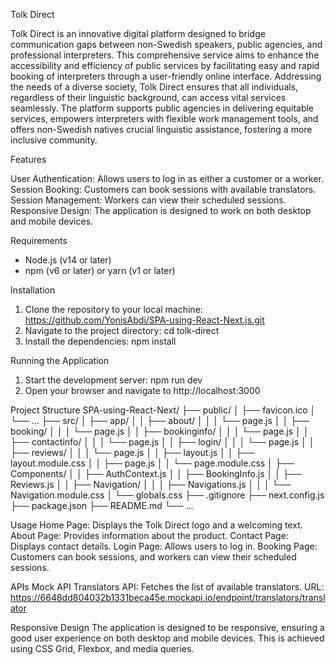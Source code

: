 Tolk Direct

Tolk Direct is an innovative digital platform designed to bridge communication gaps between non-Swedish speakers, public agencies, and professional interpreters. This comprehensive service aims to enhance the accessibility and efficiency of public services by facilitating easy and rapid booking of interpreters through a user-friendly online interface. Addressing the needs of a diverse society, Tolk Direct ensures that all individuals, regardless of their linguistic background, can access vital services seamlessly. The platform supports public agencies in delivering equitable services, empowers interpreters with flexible work management tools, and offers non-Swedish natives crucial linguistic assistance, fostering a more inclusive community.

Features

User Authentication: Allows users to log in as either a customer or a worker.
Session Booking: Customers can book sessions with available translators.
Session Management: Workers can view their scheduled sessions.
Responsive Design: The application is designed to work on both desktop and mobile devices.

Requirements
* Node.js (v14 or later)
* npm (v6 or later) or yarn (v1 or later)

Installation
1. Clone the repository to your local machine: https://github.com/YonisAbdi/SPA-using-React-Next.js.git
2. Navigate to the project directory: cd tolk-direct
3. Install the dependencies: npm install

Running the Application
1. Start the development server: npm run dev
2. Open your browser and navigate to http://localhost:3000

Project Structure
SPA-using-React-Next/
├── public/
│   ├── favicon.ico
│   └── ...
├── src/
│   ├── app/
│   │   ├── about/
│   │   │   └── page.js
│   │   ├── booking/
│   │   │   └── page.js
│   │   ├── bookinginfo/
│   │   │   └── page.js
│   │   ├── contactinfo/
│   │   │   └── page.js
│   │   ├── login/
│   │   │   └── page.js
│   │   ├── reviews/
│   │   │   └── page.js
│   │   ├── layout.js
│   │   ├── layout.module.css
│   │   ├── page.js
│   │   └── page.module.css
│   ├── Components/
│   │   ├── AuthContext.js
│   │   ├── BookingInfo.js
│   │   ├── Reviews.js
│   │   ├── Navigation/
│   │   │   ├── Navigations.js
│   │   │   └── Navigation.module.css
│   └── globals.css
├── .gitignore
├── next.config.js
├── package.json
├── README.md
└── ...

Usage
Home Page: Displays the Tolk Direct logo and a welcoming text.
About Page: Provides information about the product.
Contact Page: Displays contact details.
Login Page: Allows users to log in.
Booking Page: Customers can book sessions, and workers can view their scheduled sessions.


APIs
Mock API Translators API: Fetches the list of available translators.
URL: https://6648dd804032b1331beca45e.mockapi.io/endpoint/translators/translator


Responsive Design
The application is designed to be responsive, ensuring a good user experience on both desktop and mobile devices. This is achieved using CSS Grid, Flexbox, and media queries.
